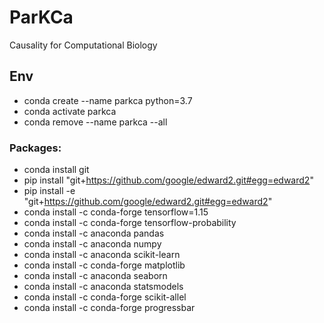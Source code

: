 # ParKCa

Causality for Computational Biology

## Env
* conda create --name parkca python=3.7
* conda activate parkca
* conda remove --name parkca --all

### Packages: 
* conda install git
* pip install "git+https://github.com/google/edward2.git#egg=edward2"
* pip install -e "git+https://github.com/google/edward2.git#egg=edward2"
* conda install -c conda-forge tensorflow=1.15
* conda install -c conda-forge tensorflow-probability
* conda install -c anaconda pandas
* conda install -c anaconda numpy
* conda install -c anaconda scikit-learn
* conda install -c conda-forge matplotlib
* conda install -c anaconda seaborn
* conda install -c anaconda statsmodels
* conda install -c conda-forge scikit-allel
* conda install -c conda-forge progressbar


